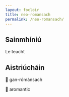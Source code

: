```yaml
---
layout: focloir
title: neo-romansach
permalink: /neo-romansach/
---
```


## Sainmhíniú

Le teacht

## Aistriúcháin

&#x1f3f4;&#xe0067;&#xe0062;&#xe0073;&#xe0063;&#xe0074;&#xe007f; gan-rómánsach

&#x1f3f4;&#xe0067;&#xe0062;&#xe0065;&#xe006e;&#xe0067;&#xe007f; aromantic